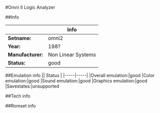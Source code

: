 #Omni II Logic Analyzer

##Info

||Info|
|-----|-----|
|**Setname:**|omni2
|**Year:**|198?
|**Manufacturer:**|Non Linear Systems
|**Status:**|good

##Emulation info
|| Status |
|-----|-----|
|Overall emulation:|good
|Color emulation:|good
|Sound emulation:|good
|Graphics emulation:|good
|Savestates:|unsupported

##Tech info

##Romset info

<!--- START OF EDITED COMMENT DO NOT TOUCH TEXT ABOVE-->
